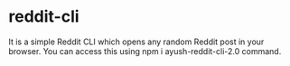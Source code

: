 # reddit-cli
It is a simple Reddit CLI which opens any random Reddit post in your browser.
You can access this using npm i ayush-reddit-cli-2.0 command.
